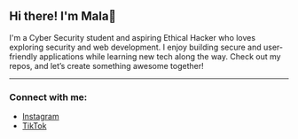 ## Hi there! I'm Mala👋

I'm a Cyber Security student and aspiring Ethical Hacker who loves exploring security and web development. I enjoy building secure and user-friendly applications while learning new tech along the way. Check out my repos, and let’s create something awesome together! 

---

### Connect with me:

- [Instagram](https://www.instagram.com/maladaerei)
- [TikTok](https://www.tiktok.com/@maladaerei)
